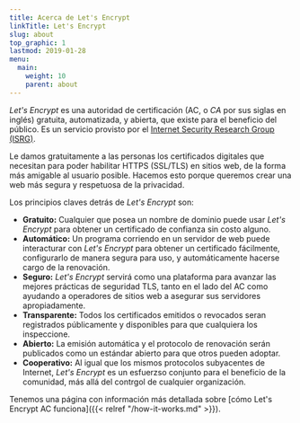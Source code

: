 ```yaml
---
title: Acerca de Let's Encrypt
linkTitle: Let's Encrypt
slug: about
top_graphic: 1
lastmod: 2019-01-28
menu:
  main:
    weight: 10
    parent: about
---
```


<em>Let's Encrypt</em> es una autoridad de certificación (AC, o <em>CA</em> por sus siglas en inglés) gratuita, automatizada, y abierta, que existe para el beneficio del público. Es un servicio provisto por el [Internet Security Research Group (ISRG)](https://abetterinternet.org/).

Le damos gratuitamente a las personas los certificados digitales que necesitan para poder habilitar HTTPS (SSL/TLS) en sitios web, de la forma más amigable al usuario posible. Hacemos esto porque queremos crear una web más segura y respetuosa de la privacidad.

Los principios claves detrás de <em>Let's Encrypt</em> son:

* <strong>Gratuito:</strong> Cualquier que posea un nombre de dominio puede usar <em>Let's Encrypt</em> para obtener un certificado de confianza sin costo alguno.
* <strong>Automático:</strong> Un programa corriendo en un servidor de web puede interacturar con <em>Let's Encrypt</em> para obtener un certificado fácilmente, configurarlo de manera segura para uso, y automáticamente hacerse cargo de la renovación.
* <strong>Seguro:</strong> <em>Let's Encrypt</em> servirá como una plataforma para avanzar las mejores prácticas de seguridad TLS, tanto en el lado del AC como ayudando a operadores de sitios web a asegurar sus servidores apropiadamente.
* <strong>Transparente:</strong> Todos los certificados emitidos o revocados seran registrados públicamente y disponibles para que cualquiera los inspeccione.
* <strong>Abierto:</strong> La emisión automática y el protocolo de renovación serán publicados como un estándar abierto para que otros pueden adoptar.
* <strong>Cooperativo:</strong> Al igual que los mismos protocolos subyacentes de Internet, <em>Let's Encrypt</em> es un esfuerzso conjunto para el beneficio de la comunidad, más allá del contrgol de cualquier organización.

Tenemos una página con información más detallada sobre [cómo Let's Encrypt AC funciona]({{< relref "/how-it-works.md" >}}).
